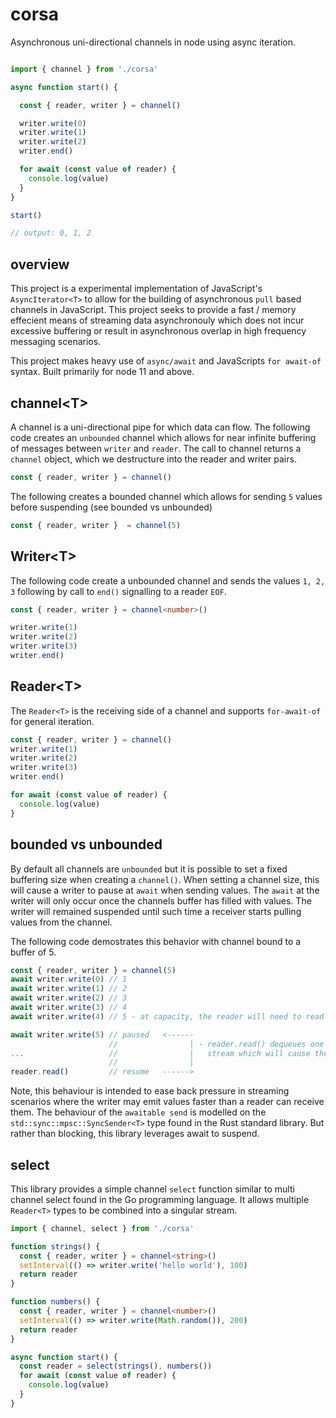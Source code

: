 # corsa

Asynchronous uni-directional channels in node using async iteration.

```typescript

import { channel } from './corsa'

async function start() {

  const { reader, writer } = channel()

  writer.write(0)
  writer.write(1)
  writer.write(2)
  writer.end()

  for await (const value of reader) {
    console.log(value)
  }
}

start()

// output: 0, 1, 2

```

## overview

This project is a experimental implementation of JavaScript's `AsyncIterator<T>` to allow for the building of asynchronous `pull` based channels in JavaScript. This project seeks to provide a fast / memory effecient means of streaming data asynchronouly which does not incur excessive buffering or result in asynchronous overlap in high frequency messaging scenarios.

This project makes heavy use of `async/await` and JavaScripts `for await-of` syntax. Built primarily for node 11 and above.

## channel&lt;T&gt;

A channel is a uni-directional pipe for which data can flow. The following code creates an `unbounded` channel which allows for near infinite buffering of messages between `writer` and `reader`. The call to channel returns a `channel` object, which we destructure into the reader and writer pairs.

```typescript
const { reader, writer } = channel()
```
The following creates a bounded channel which allows for sending `5` values before suspending (see bounded vs unbounded)

```typescript
const { reader, writer }  = channel(5)
```

## Writer&lt;T&gt;

The following code create a unbounded channel and sends the values `1, 2, 3` following by call to `end()` signalling to a reader `EOF`.

```typescript
const { reader, writer } = channel<number>()

writer.write(1)
writer.write(2)
writer.write(3)
writer.end()

```

## Reader&lt;T&gt;

The `Reader<T>` is the receiving side of a channel and supports `for-await-of` for general iteration. 

```typescript
const { reader, writer } = channel()
writer.write(1)
writer.write(2)
writer.write(3)
writer.end()

for await (const value of reader) {
  console.log(value)
}

```

## bounded vs unbounded

By default all channels are `unbounded` but it is possible to set a fixed buffering size when creating a `channel()`. When setting a channel size, this will cause a writer to pause at `await` when sending values. The `await` at the writer will only occur once the channels buffer has filled with values. The writer will remained suspended until such time a receiver starts pulling values from the channel.

The following code demostrates this behavior with channel bound to a buffer of 5.

```typescript
const { reader, writer } = channel(5)
await writer.write(0) // 1
await writer.write(1) // 2
await writer.write(2) // 3
await writer.write(3) // 4
await writer.write(4) // 5 - at capacity, the reader will need to read something.

await writer.write(5) // paused   <------
                      //                | - reader.read() dequeues one element from the
...                   //                |   stream which will cause the writer to resume.
                      //                |  
reader.read()         // resume   ------>
```

Note, this behaviour is intended to ease back pressure in streaming scenarios where the writer may emit values faster than a reader can receive them. The behaviour of the `awaitable send` is modelled on the `std::sync::mpsc::SyncSender<T>` type found in the Rust standard library. But rather than blocking, this library leverages await to suspend.

## select

This library provides a simple channel `select` function similar to multi channel select found in the Go programming language. It allows multiple `Reader<T>` types to be combined into a singular stream.

```typescript
import { channel, select } from './corsa'

function strings() {
  const { reader, writer } = channel<string>()
  setInterval(() => writer.write('hello world'), 100)
  return reader
}

function numbers() {
  const { reader, writer } = channel<number>()
  setInterval(() => writer.write(Math.random()), 200)
  return reader
}

async function start() {
  const reader = select(strings(), numbers())
  for await (const value of reader) {
    console.log(value)
  }
}
```
